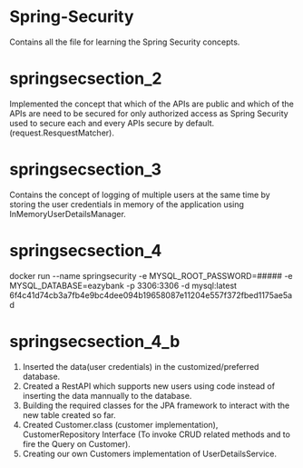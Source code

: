 # Spring-Security
Contains all the file for learning the Spring Security concepts.

# springsecsection_2
Implemented the concept that which of the APIs are public and which of the APIs are need to be secured for only authorized access as Spring Security used to secure each and every APIs secure by default. (request.ResquestMatcher).

# springsecsection_3
Contains the concept of logging of multiple users at the same time by storing the user credentials in memory of the application using InMemoryUserDetailsManager.

# springsecsection_4
docker run --name springsecurity -e MYSQL_ROOT_PASSWORD=##### -e MYSQL_DATABASE=eazybank -p 3306:3306 -d mysql:latest
6f4c41d74cb3a7fb4e9bc4dee094b19658087e11204e557f372fbed1175ae5ad

# springsecsection_4_b
1. Inserted the data(user credentials) in the customized/preferred database.
2. Created a RestAPI which supports new users using code instead of inserting the data mannually to the database.
3. Building the required classes for the JPA framework to interact with the new table created so far.
4. Created Customer.class (customer implementation), CustomerRepository Interface (To invoke CRUD related methods and to fire the Query on Customer).
5. Creating our own Customers implementation of UserDetailsService.
